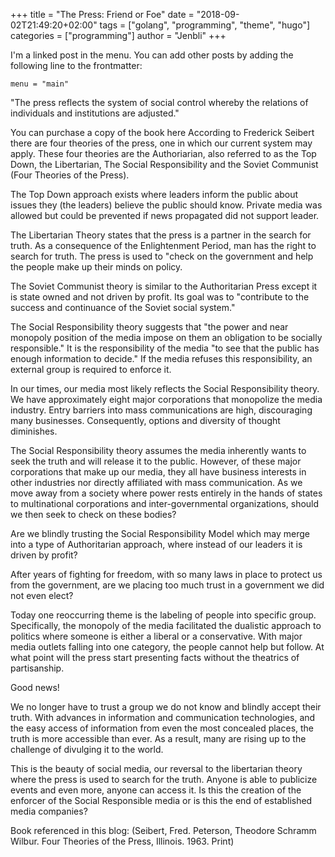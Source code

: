 +++
title = "The Press: Friend or Foe"
date = "2018-09-02T21:49:20+02:00"
tags = ["golang", "programming", "theme", "hugo"]
categories = ["programming"]
author = "Jenbli"
+++

I'm a linked post in the menu. You can add other posts by adding the following line to the frontmatter:

    menu = "main"

"The press reflects the system of social control whereby the relations of individuals and institutions are adjusted."


You can purchase a copy of the book here
According to Frederick Seibert there are four theories of the press, one in which our current system may apply. These four theories are the Authoriarian, also referred to as the Top Down, the Libertarian, The Social Responsibility and the Soviet Communist (Four Theories of the Press).

The Top Down approach
exists where leaders inform the public about issues they (the leaders) believe the public should know. Private media was allowed but could be prevented if news propagated did not support leader.

The Libertarian Theory states that the press is a partner in the search for truth. As a consequence of the Enlightenment Period, man has the right to search for truth. The press is used to "check on the government and help the people make up their minds on policy.

The Soviet Communist theory is similar to the Authoritarian Press except it is state owned and not driven by profit. Its goal was to "contribute to the success and continuance of the Soviet social system."

The Social Responsibility theory suggests that "the power and near monopoly position of the media impose on them an obligation to be socially responsible." It is the responsibility of the media "to see that the public has enough information to decide." If the media refuses this responsibility, an external group is required to enforce it.

In our times, our media most likely reflects the Social Responsibility theory. We have approximately eight major corporations that monopolize the media industry. Entry barriers into mass communications are high, discouraging many businesses. Consequently, options and diversity of thought diminishes.

The Social Responsibility theory assumes the media inherently wants to seek the truth and will release it to the public. However, of these major corporations that make up our media, they all have business interests in other industries nor directly affiliated with mass communication. As we move away from a society where power rests entirely in the hands of states to multinational corporations and inter-governmental organizations, should we then seek to check on these bodies?

Are we blindly trusting the Social Responsibility Model which may merge into a type of Authoritarian approach, where instead of our leaders it is driven by profit?

After years of fighting for freedom, with so many laws in place to protect us from the government, are we placing too much trust in a government we did not even elect?

Today one reoccurring theme is the labeling of people into specific group.
Specifically, the monopoly of the media facilitated the dualistic approach to politics where someone is either a liberal or a conservative. With major media outlets falling into one category, the people cannot help but follow. At what point will the press start presenting facts without the theatrics of partisanship.

Good news!

We no longer have to trust a group we do not know and blindly accept their truth. With advances in information and communication technologies, and the easy access of information from even the most concealed places, the truth is more accessible than ever. As a result, many are rising up to the challenge of divulging it to the world.

This is the beauty of social media, our reversal to the libertarian theory where the press is used to search for the truth. Anyone is able to publicize events and even more, anyone can access it. Is this the creation of the enforcer of the Social Responsible media or is this the end of established media companies?

Book referenced in this blog: (Seibert, Fred. Peterson, Theodore Schramm Wilbur. Four Theories of the Press, Illinois. 1963. Print)